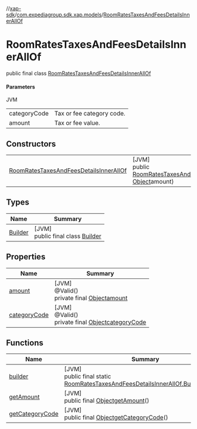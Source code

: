 //[xap-sdk](../../../index.md)/[com.expediagroup.sdk.xap.models](../index.md)/[RoomRatesTaxesAndFeesDetailsInnerAllOf](index.md)

# RoomRatesTaxesAndFeesDetailsInnerAllOf

public final class [RoomRatesTaxesAndFeesDetailsInnerAllOf](index.md)

#### Parameters

JVM

| | |
|---|---|
| categoryCode | Tax or fee category code. |
| amount | Tax or fee value. |

## Constructors

| | |
|---|---|
| [RoomRatesTaxesAndFeesDetailsInnerAllOf](-room-rates-taxes-and-fees-details-inner-all-of.md) | [JVM]<br>public [RoomRatesTaxesAndFeesDetailsInnerAllOf](index.md)[RoomRatesTaxesAndFeesDetailsInnerAllOf](-room-rates-taxes-and-fees-details-inner-all-of.md)([Object](https://docs.oracle.com/javase/8/docs/api/java/lang/Object.html)categoryCode, [Object](https://docs.oracle.com/javase/8/docs/api/java/lang/Object.html)amount) |

## Types

| Name | Summary |
|---|---|
| [Builder](-builder/index.md) | [JVM]<br>public final class [Builder](-builder/index.md) |

## Properties

| Name | Summary |
|---|---|
| [amount](index.md#936780843%2FProperties%2F699445674) | [JVM]<br>@Valid()<br>private final [Object](https://docs.oracle.com/javase/8/docs/api/java/lang/Object.html)[amount](index.md#936780843%2FProperties%2F699445674) |
| [categoryCode](index.md#-555853992%2FProperties%2F699445674) | [JVM]<br>@Valid()<br>private final [Object](https://docs.oracle.com/javase/8/docs/api/java/lang/Object.html)[categoryCode](index.md#-555853992%2FProperties%2F699445674) |

## Functions

| Name | Summary |
|---|---|
| [builder](builder.md) | [JVM]<br>public final static [RoomRatesTaxesAndFeesDetailsInnerAllOf.Builder](-builder/index.md)[builder](builder.md)() |
| [getAmount](get-amount.md) | [JVM]<br>public final [Object](https://docs.oracle.com/javase/8/docs/api/java/lang/Object.html)[getAmount](get-amount.md)() |
| [getCategoryCode](get-category-code.md) | [JVM]<br>public final [Object](https://docs.oracle.com/javase/8/docs/api/java/lang/Object.html)[getCategoryCode](get-category-code.md)() |
